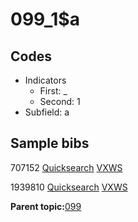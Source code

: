 # 099\_1$a

## Codes

-   Indicators
    -   First: \_
    -   Second: 1
-   Subfield: a

## Sample bibs

707152 [Quicksearch](https://search.library.yale.edu/catalog/707152) [VXWS](http://prodorbis.library.yale.edu:7014/vxws/GetHoldingsService?bibId=707152)

1939810 [Quicksearch](https://search.library.yale.edu/catalog/1939810) [VXWS](http://prodorbis.library.yale.edu:7014/vxws/GetHoldingsService?bibId=1939810)

**Parent topic:**[099](../../tags/099/099.md)

